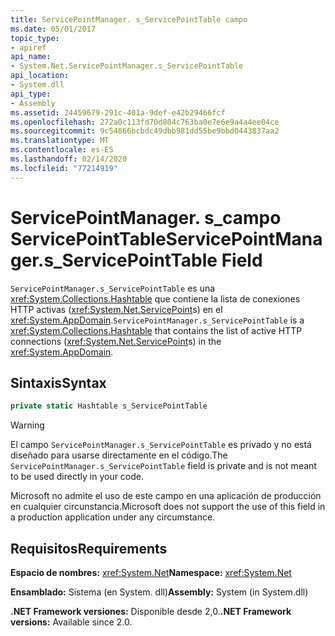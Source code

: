 ```yaml
---
title: ServicePointManager. s_ServicePointTable campo
ms.date: 05/01/2017
topic_type:
- apiref
api_name:
- System.Net.ServicePointManager.s_ServicePointTable
api_location:
- System.dll
api_type:
- Assembly
ms.assetid: 24459679-291c-401a-9def-e42b29466fcf
ms.openlocfilehash: 272a0c113fd70d804c763ba0e7e6e9a4a4ee04ce
ms.sourcegitcommit: 9c54866bcbdc49dbb981dd55be9bbd0443837aa2
ms.translationtype: MT
ms.contentlocale: es-ES
ms.lasthandoff: 02/14/2020
ms.locfileid: "77214919"
---
```

# <a name="servicepointmanagers_servicepointtable-field"></a><span data-ttu-id="e8ee3-102">ServicePointManager. s\_campo ServicePointTable</span><span class="sxs-lookup"><span data-stu-id="e8ee3-102">ServicePointManager.s\_ServicePointTable Field</span></span>

<span data-ttu-id="e8ee3-103">`ServicePointManager.s_ServicePointTable` es una <xref:System.Collections.Hashtable> que contiene la lista de conexiones HTTP activas (<xref:System.Net.ServicePoint>s) en el <xref:System.AppDomain>.</span><span class="sxs-lookup"><span data-stu-id="e8ee3-103">`ServicePointManager.s_ServicePointTable` is a <xref:System.Collections.Hashtable> that contains the list of active HTTP connections (<xref:System.Net.ServicePoint>s) in the <xref:System.AppDomain>.</span></span>

## <a name="syntax"></a><span data-ttu-id="e8ee3-104">Sintaxis</span><span class="sxs-lookup"><span data-stu-id="e8ee3-104">Syntax</span></span>
  
```csharp  
private static Hashtable s_ServicePointTable
```

> [!WARNING]
> <span data-ttu-id="e8ee3-105">El campo `ServicePointManager.s_ServicePointTable` es privado y no está diseñado para usarse directamente en el código.</span><span class="sxs-lookup"><span data-stu-id="e8ee3-105">The `ServicePointManager.s_ServicePointTable` field is private and is not meant to be used directly in your code.</span></span>
> 
> <span data-ttu-id="e8ee3-106">Microsoft no admite el uso de este campo en una aplicación de producción en cualquier circunstancia.</span><span class="sxs-lookup"><span data-stu-id="e8ee3-106">Microsoft does not support the use of this field in a production application under any circumstance.</span></span>

## <a name="requirements"></a><span data-ttu-id="e8ee3-107">Requisitos</span><span class="sxs-lookup"><span data-stu-id="e8ee3-107">Requirements</span></span>

<span data-ttu-id="e8ee3-108">**Espacio de nombres:** <xref:System.Net></span><span class="sxs-lookup"><span data-stu-id="e8ee3-108">**Namespace:** <xref:System.Net></span></span>

<span data-ttu-id="e8ee3-109">**Ensamblado:** Sistema (en System. dll)</span><span class="sxs-lookup"><span data-stu-id="e8ee3-109">**Assembly:** System (in System.dll)</span></span>

<span data-ttu-id="e8ee3-110">**.NET Framework versiones:** Disponible desde 2,0.</span><span class="sxs-lookup"><span data-stu-id="e8ee3-110">**.NET Framework versions:** Available since 2.0.</span></span>
